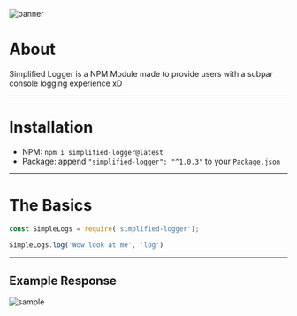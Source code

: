 ![banner](https://cdn.discordapp.com/attachments/653733403841134600/915409823569416192/SimplifiedLoggerBanner.png)

# About
Simplified Logger is a NPM Module made to provide users
with a subpar console logging experience xD

---

# Installation
- NPM: `npm i simplified-logger@latest`
- Package: append `"simplified-logger": "^1.0.3"` to your `Package.json`

---

# The Basics
```js
const SimpleLogs = require('simplified-logger');

SimpleLogs.log('Wow look at me', 'log')
```

---

## Example Response
![sample](https://js.makes-me-horny.wtf/a27a69.png)
